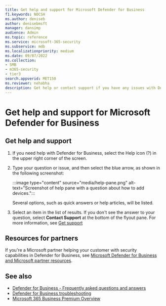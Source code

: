 ```yaml
---
title: Get help and support for Microsoft Defender for Business
f1.keywords: NOCSH
ms.author: deniseb
author: denisebmsft
manager: dansimp
audience: Admin
ms.topic: reference
ms.service: microsoft-365-security
ms.subservice: mdb
ms.localizationpriority: medium
ms.date: 09/07/2022
ms.collection: 
- SMB
- m365-security                 
- tier3
search.appverid: MET150
ms.reviewer: nehabha
description: Get help or contact support if you have any issues with Defender for Business.
---
```


# Get help and support for Microsoft Defender for Business

## Get help and support

1. If you need help with Defender for Business, select the Help icon (?) in the upper right corner of the screen. 

2. Type your question or issue, and then select the blue arrow, as shown in the following screenshot: 

   :::image type="content" source="media/help-pane.png" alt-text="Screenshot of help pane with a question about how to add devices.":::

   Several options, such as quick answers or help articles, will be listed.

3. Select an item in the list of results. If you don't see the answer to your question, select **Contact Support** at the bottom of the flyout pane. For more information, see [Get support](../../admin/get-help-support.md)

## Resources for partners

If you're a Microsoft partner helping your customer with security capabilities in Defender for Business, see [Microsoft Defender for Business and Microsoft partner resources](mdb-partners.md).

## See also

- [Defender for Business - Frequently asked questions and answers](mdb-faq.yml)
- [Defender for Business troubleshooting](mdb-troubleshooting.yml) 
- [Microsoft 365 Business Premium Overview](../../business-premium/index.md)